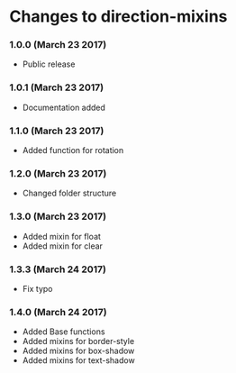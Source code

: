# Changes to direction-mixins

### 1.0.0 (March 23 2017)

* Public release

### 1.0.1 (March 23 2017)

* Documentation added

### 1.1.0 (March 23 2017)

* Added function for rotation

### 1.2.0 (March 23 2017)

* Changed folder structure

### 1.3.0 (March 23 2017)

* Added mixin for float
* Added mixin for clear

### 1.3.3 (March 24 2017)

* Fix typo

### 1.4.0 (March 24 2017)

* Added Base functions
* Added mixins for border-style
* Added mixins for box-shadow
* Added mixins for text-shadow
